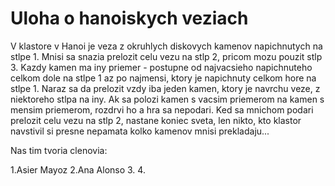 # Uloha o hanoiskych veziach

V klastore v Hanoi je veza z okruhlych diskovych kamenov napichnutych na stlpe 1. 
Mnisi sa snazia prelozit celu vezu na stlp 2, pricom mozu pouzit stlp 3. 
Kazdy kamen ma iny priemer - postupne od najvacsieho napichnuteho celkom dole 
na stlpe 1 az po najmensi, ktory je napichnuty celkom hore na stlpe 1.
Naraz sa da prelozit vzdy iba jeden kamen, ktory je navrchu veze, z niektoreho
stlpa na iny. Ak sa polozi kamen s vacsim priemerom na kamen s mensim priemerom,
rozdrvi ho a hra sa nepodari. Ked sa mnichom podari prelozit celu vezu na stlp 2,
nastane koniec sveta, len nikto, kto klastor navstivil si presne nepamata
kolko kamenov mnisi prekladaju...

Nas tim tvoria clenovia:

1.Asier Mayoz
2.Ana Alonso
3.
4.

